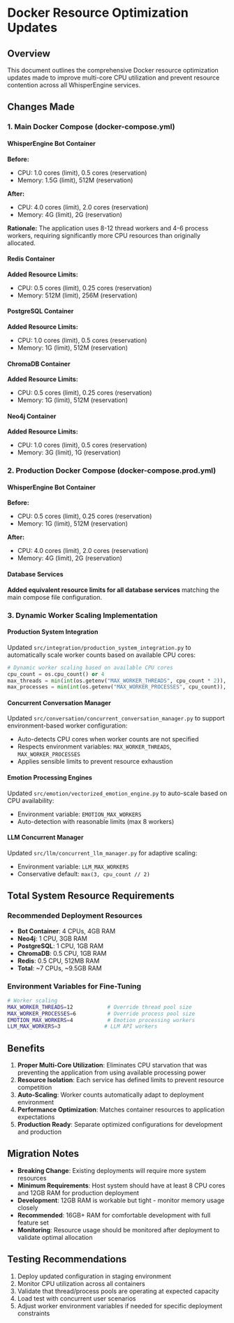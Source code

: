 # Docker Resource Optimization Updates

## Overview
This document outlines the comprehensive Docker resource optimization updates made to improve multi-core CPU utilization and prevent resource contention across all WhisperEngine services.

## Changes Made

### 1. Main Docker Compose (docker-compose.yml)

#### WhisperEngine Bot Container
**Before:**
- CPU: 1.0 cores (limit), 0.5 cores (reservation)
- Memory: 1.5G (limit), 512M (reservation)

**After:**
- CPU: 4.0 cores (limit), 2.0 cores (reservation)
- Memory: 4G (limit), 2G (reservation)

**Rationale:** The application uses 8-12 thread workers and 4-6 process workers, requiring significantly more CPU resources than originally allocated.

#### Redis Container
**Added Resource Limits:**
- CPU: 0.5 cores (limit), 0.25 cores (reservation)
- Memory: 512M (limit), 256M (reservation)

#### PostgreSQL Container
**Added Resource Limits:**
- CPU: 1.0 cores (limit), 0.5 cores (reservation)
- Memory: 1G (limit), 512M (reservation)

#### ChromaDB Container
**Added Resource Limits:**
- CPU: 0.5 cores (limit), 0.25 cores (reservation)
- Memory: 1G (limit), 512M (reservation)

#### Neo4j Container
**Added Resource Limits:**
- CPU: 1.0 cores (limit), 0.5 cores (reservation)
- Memory: 3G (limit), 1G (reservation)

### 2. Production Docker Compose (docker-compose.prod.yml)

#### WhisperEngine Bot Container
**Before:**
- CPU: 0.5 cores (limit), 0.25 cores (reservation)
- Memory: 1G (limit), 512M (reservation)

**After:**
- CPU: 4.0 cores (limit), 2.0 cores (reservation)
- Memory: 4G (limit), 2G (reservation)

#### Database Services
**Added equivalent resource limits for all database services** matching the main compose file configuration.

### 3. Dynamic Worker Scaling Implementation

#### Production System Integration
Updated `src/integration/production_system_integration.py` to automatically scale worker counts based on available CPU cores:

```python
# Dynamic worker scaling based on available CPU cores
cpu_count = os.cpu_count() or 4
max_threads = min(int(os.getenv("MAX_WORKER_THREADS", cpu_count * 2)), 16)
max_processes = min(int(os.getenv("MAX_WORKER_PROCESSES", cpu_count)), 8)
```

#### Concurrent Conversation Manager
Updated `src/conversation/concurrent_conversation_manager.py` to support environment-based worker configuration:

- Auto-detects CPU cores when worker counts are not specified
- Respects environment variables: `MAX_WORKER_THREADS`, `MAX_WORKER_PROCESSES`
- Applies sensible limits to prevent resource exhaustion

#### Emotion Processing Engines
Updated `src/emotion/vectorized_emotion_engine.py` to auto-scale based on CPU availability:

- Environment variable: `EMOTION_MAX_WORKERS`
- Auto-detection with reasonable limits (max 8 workers)

#### LLM Concurrent Manager
Updated `src/llm/concurrent_llm_manager.py` for adaptive scaling:

- Environment variable: `LLM_MAX_WORKERS`
- Conservative default: `max(3, cpu_count // 2)`

## Total System Resource Requirements

### Recommended Deployment Resources
- **Bot Container**: 4 CPUs, 4GB RAM
- **Neo4j**: 1 CPU, 3GB RAM
- **PostgreSQL**: 1 CPU, 1GB RAM
- **ChromaDB**: 0.5 CPU, 1GB RAM
- **Redis**: 0.5 CPU, 512MB RAM
- **Total**: ~7 CPUs, ~9.5GB RAM

### Environment Variables for Fine-Tuning
```bash
# Worker scaling
MAX_WORKER_THREADS=12           # Override thread pool size
MAX_WORKER_PROCESSES=6          # Override process pool size
EMOTION_MAX_WORKERS=4           # Emotion processing workers
LLM_MAX_WORKERS=3              # LLM API workers
```

## Benefits

1. **Proper Multi-Core Utilization**: Eliminates CPU starvation that was preventing the application from using available processing power
2. **Resource Isolation**: Each service has defined limits to prevent resource competition
3. **Auto-Scaling**: Worker counts automatically adapt to deployment environment
4. **Performance Optimization**: Matches container resources to application expectations
5. **Production Ready**: Separate optimized configurations for development and production

## Migration Notes

- **Breaking Change**: Existing deployments will require more system resources
- **Minimum Requirements**: Host system should have at least 8 CPU cores and 12GB RAM for production deployment
- **Development**: 12GB RAM is workable but tight - monitor memory usage closely
- **Recommended**: 16GB+ RAM for comfortable development with full feature set
- **Monitoring**: Resource usage should be monitored after deployment to validate optimal allocation

## Testing Recommendations

1. Deploy updated configuration in staging environment
2. Monitor CPU utilization across all containers
3. Validate that thread/process pools are operating at expected capacity
4. Load test with concurrent user scenarios
5. Adjust worker environment variables if needed for specific deployment constraints